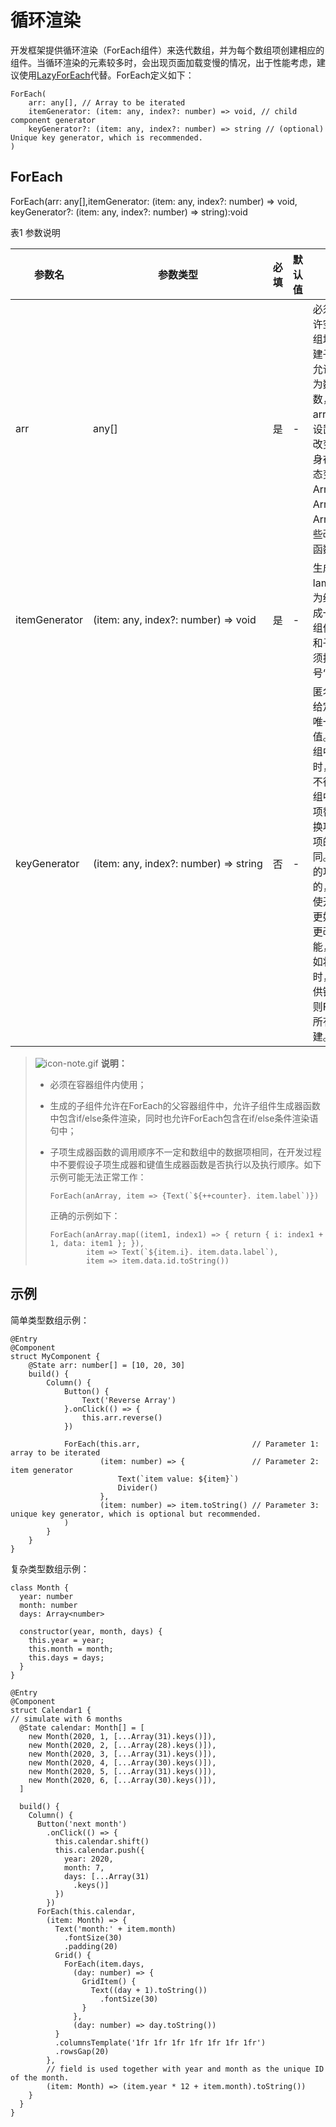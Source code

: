 # 循环渲染

开发框架提供循环渲染（ForEach组件）来迭代数组，并为每个数组项创建相应的组件。当循环渲染的元素较多时，会出现页面加载变慢的情况，出于性能考虑，建议使用[LazyForEach](ts-rending-control-syntax-lazyforeach.md)代替。ForEach定义如下：


```
ForEach(
    arr: any[], // Array to be iterated
    itemGenerator: (item: any, index?: number) => void, // child component generator
    keyGenerator?: (item: any, index?: number) => string // (optional) Unique key generator, which is recommended.
)
```


## ForEach


ForEach(arr: any[],itemGenerator: (item: any, index?: number) =&gt; void, keyGenerator?: (item: any, index?: number) =&gt; string):void


表1 参数说明

| 参数名 | 参数类型 | 必填 | 默认值 | 参数描述 | 
| -------- | -------- | -------- | -------- | -------- |
| arr | any[] | 是 | - | 必须是数组，允许空数组，空数组场景下不会创建子组件。同时允许设置返回值为数组类型的函数，例如arr.slice(1,&nbsp;3)，设置的函数不得改变包括数组本身在内的任何状态变量，如Array.splice、Array.sort或Array.reverse这些改变原数组的函数。 | 
| itemGenerator | (item:&nbsp;any,&nbsp;index?:&nbsp;number)&nbsp;=&gt;&nbsp;void | 是 | - | 生成子组件的lambda函数，为给定数组项生成一个或多个子组件，单个组件和子组件列表必须括在大括号“{....}”中。 | 
| keyGenerator | (item:&nbsp;any,&nbsp;index?:&nbsp;number)&nbsp;=&gt;&nbsp;string | 否 | - | 匿名参数，用于给定数组项生成唯一且稳定的键值。当子项在数组中的位置更改时，子项的键值不得更改，当数组中的子项被新项替换时，被替换项的键值和新项的键值必须不同。键值生成器的功能是可选的，但是，为了使开发框架能够更好地识别数组更改，提高性能，建议提供。如将数组反向时，如果没有提供键值生成器，则ForEach中的所有节点都将重建。 | 


> ![icon-note.gif](public_sys-resources/icon-note.gif) **说明：**
> - 必须在容器组件内使用；
> 
> - 生成的子组件允许在ForEach的父容器组件中，允许子组件生成器函数中包含if/else条件渲染，同时也允许ForEach包含在if/else条件渲染语句中；
> 
> - 子项生成器函数的调用顺序不一定和数组中的数据项相同，在开发过程中不要假设子项生成器和键值生成器函数是否执行以及执行顺序。如下示例可能无法正常工作：
>   ```
>   ForEach(anArray, item => {Text(`${++counter}. item.label`)})
>   ```
> 
>   正确的示例如下：
> 
>   ```
>   ForEach(anArray.map((item1, index1) => { return { i: index1 + 1, data: item1 }; }), 
>           item => Text(`${item.i}. item.data.label`),
>           item => item.data.id.toString())
>   ```


## 示例

简单类型数组示例：

```
@Entry
@Component
struct MyComponent {
    @State arr: number[] = [10, 20, 30]
    build() {
        Column() {
            Button() {
                Text('Reverse Array')
            }.onClick(() => {
                this.arr.reverse()
            })

            ForEach(this.arr,                         // Parameter 1: array to be iterated
                    (item: number) => {               // Parameter 2: item generator
                        Text(`item value: ${item}`)
                        Divider()
                    },
                    (item: number) => item.toString() // Parameter 3: unique key generator, which is optional but recommended.
            )
        }
    }
}
```

复杂类型数组示例：
```
class Month {
  year: number
  month: number
  days: Array<number>

  constructor(year, month, days) {
    this.year = year;
    this.month = month;
    this.days = days;
  }
}

@Entry
@Component
struct Calendar1 {
// simulate with 6 months
  @State calendar: Month[] = [
    new Month(2020, 1, [...Array(31).keys()]),
    new Month(2020, 2, [...Array(28).keys()]),
    new Month(2020, 3, [...Array(31).keys()]),
    new Month(2020, 4, [...Array(30).keys()]),
    new Month(2020, 5, [...Array(31).keys()]),
    new Month(2020, 6, [...Array(30).keys()]),
  ]

  build() {
    Column() {
      Button('next month')
        .onClick(() => {
          this.calendar.shift()
          this.calendar.push({
            year: 2020,
            month: 7,
            days: [...Array(31)
              .keys()]
          })
        })
      ForEach(this.calendar,
        (item: Month) => {
          Text('month:' + item.month)
            .fontSize(30)
            .padding(20)
          Grid() {
            ForEach(item.days,
              (day: number) => {
                GridItem() {
                  Text((day + 1).toString())
                    .fontSize(30)
                }
              },
              (day: number) => day.toString())
          }
          .columnsTemplate('1fr 1fr 1fr 1fr 1fr 1fr 1fr')
          .rowsGap(20)
        },
        // field is used together with year and month as the unique ID of the month.
        (item: Month) => (item.year * 12 + item.month).toString())
    }
  }
}
```
